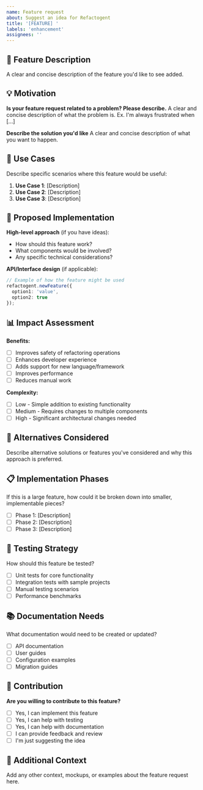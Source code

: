 ```yaml
---
name: Feature request
about: Suggest an idea for Refactogent
title: '[FEATURE] '
labels: 'enhancement'
assignees: ''
---
```


## 🚀 Feature Description

A clear and concise description of the feature you'd like to see added.

## 💡 Motivation

**Is your feature request related to a problem? Please describe.**
A clear and concise description of what the problem is. Ex. I'm always frustrated when [...]

**Describe the solution you'd like**
A clear and concise description of what you want to happen.

## 🎯 Use Cases

Describe specific scenarios where this feature would be useful:

1. **Use Case 1**: [Description]
2. **Use Case 2**: [Description]
3. **Use Case 3**: [Description]

## 🔧 Proposed Implementation

**High-level approach** (if you have ideas):
- How should this feature work?
- What components would be involved?
- Any specific technical considerations?

**API/Interface design** (if applicable):
```typescript
// Example of how the feature might be used
refactogent.newFeature({
  option1: 'value',
  option2: true
});
```

## 📊 Impact Assessment

**Benefits:**
- [ ] Improves safety of refactoring operations
- [ ] Enhances developer experience
- [ ] Adds support for new language/framework
- [ ] Improves performance
- [ ] Reduces manual work

**Complexity:**
- [ ] Low - Simple addition to existing functionality
- [ ] Medium - Requires changes to multiple components
- [ ] High - Significant architectural changes needed

## 🔄 Alternatives Considered

Describe alternative solutions or features you've considered and why this approach is preferred.

## 📋 Implementation Phases

If this is a large feature, how could it be broken down into smaller, implementable pieces?

- [ ] Phase 1: [Description]
- [ ] Phase 2: [Description]
- [ ] Phase 3: [Description]

## 🧪 Testing Strategy

How should this feature be tested?

- [ ] Unit tests for core functionality
- [ ] Integration tests with sample projects
- [ ] Manual testing scenarios
- [ ] Performance benchmarks

## 📚 Documentation Needs

What documentation would need to be created or updated?

- [ ] API documentation
- [ ] User guides
- [ ] Configuration examples
- [ ] Migration guides

## 🤝 Contribution

**Are you willing to contribute to this feature?**
- [ ] Yes, I can implement this feature
- [ ] Yes, I can help with testing
- [ ] Yes, I can help with documentation
- [ ] I can provide feedback and review
- [ ] I'm just suggesting the idea

## 📝 Additional Context

Add any other context, mockups, or examples about the feature request here.